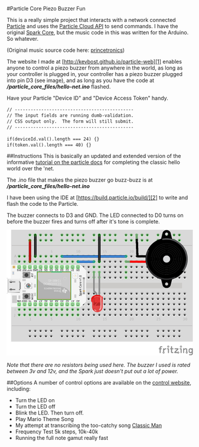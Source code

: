 #Particle Core Piezo Buzzer Fun


This is a really simple project that interacts with a network connected [Particle][5] and uses the [Particle Cloud API][7] to send commands.
I have the original [Spark Core][4], but the music code in this was written for the Arduino.  So whatever. 

(Original music source code here: [princetronics][8])

The website I made at [http://kevbost.github.io/particle-web][1] enables anyone to control a piezo buzzer from anywhere in the world, as long as your controller is plugged in, your controller has a piezo buzzer plugged into pin D3 (see image), and as long as you have the code at **_/particle_core_files/hello-net.ino_** flashed.

Have your Particle "Device ID" and "Device Access Token" handy.

	// ---------------------------------------------
	// The input fields are running dumb-validation.
	// CSS output only.  The form will still submit.
	// ---------------------------------------------
	
	if(deviceId.val().length === 24) {}
	if(token.val().length === 40) {}
	
##Instructions
This is basically an updated and extended version of the informative [tutorial on the particle docs][3] for completing the classic hello world over the 'net.

The .ino file that makes the piezo buzzer go buzz-buzz is at **_/particle_core_files/hello-net.ino_**

I have been using the IDE at [https://build.particle.io/build/][2] to write and flash the code to the Particle.

The buzzer connects to D3 and GND. The LED connected to D0 turns on before the buzzer fires and turns off after it's tone is complete.

![buzzer fritzing configuration][fritzing]

_Note that there are no resistors being used here.  The buzzer I used is rated between 3v and 12v, and the Spark just doesn't put out a lot of power._


##Options
A number of control options are available on the [control website][1], including:

- Turn the LED on
- Turn the LED off
- Blink the LED. Then turn off.
- Play Mario Theme Song
- My attempt at transcribing the too-catchy song [Classic Man][6]
- Frequency Test 5k steps, 10k-40k
- Running the full note gamut really fast

[fritzing]: particle_core_files/fritzing-highlighted.jpg

[1]: http://kevbost.github.io/particle-web
[2]: https://build.particle.io/build/
[3]: https://docs.particle.io/guide/getting-started/examples/core/#control-leds-over-the-39-net
[4]: https://store.particle.io/?product=spark-core
[5]: https://www.particle.io/
[6]: https://www.youtube.com/watch?v=nsiN0W15w0U
[7]: https://docs.particle.io/reference/api/
[8]: http://www.princetronics.com/supermariothemesong/